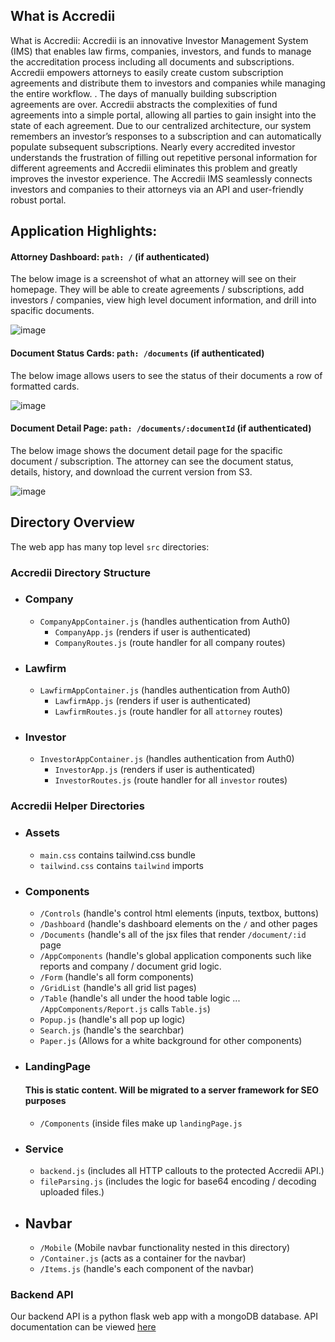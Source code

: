 ## What is Accredii 

What is Accredii: Accredii is an innovative Investor Management System (IMS) that enables law firms, companies, investors, and funds to manage the accreditation process including all documents and subscriptions. Accredii empowers attorneys to easily create custom subscription agreements and distribute them to investors and companies while managing the entire workflow. . The days of manually building subscription agreements are over. Accredii abstracts the complexities of fund agreements into a simple portal, allowing all parties to gain insight into the state of each agreement. Due to our centralized architecture, our system remembers an investor’s responses to a subscription and can automatically populate subsequent subscriptions.  Nearly every accredited investor understands the frustration of filling out repetitive personal information for different agreements and Accredii eliminates this problem and greatly improves the investor experience.   The Accredii IMS seamlessly connects investors and companies to their attorneys via an API and user-friendly robust portal. 


## Application Highlights:

#### Attorney Dashboard: `path: /`  (if authenticated)
The below image is a screenshot of what an attorney will see on their homepage. They will be able to create agreements / subscriptions, add investors / companies, view high level document information, and drill into spacific documents. 

![image](https://user-images.githubusercontent.com/48835180/121745892-382ef600-cac2-11eb-92b9-591b205133ad.png)

#### Document Status Cards: `path: /documents`  (if authenticated)
The below image allows users to see the status of their documents a row of formatted cards. 

![image](https://user-images.githubusercontent.com/48835180/121746709-84c70100-cac3-11eb-8750-e5a977523b5d.png)

#### Document Detail Page: `path: /documents/:documentId` (if authenticated)
The below image shows the document detail page for the spacific document / subscription. The attorney can see the document status, details, history, and download the current version from S3. 

![image](https://user-images.githubusercontent.com/48835180/121747157-2ea68d80-cac4-11eb-8467-48fc50e32fc4.png)


## Directory Overview

The web app has many top level `src` directories:

### Accredii Directory Structure 

- ### Company

  - `CompanyAppContainer.js` (handles authentication from Auth0)
    - `CompanyApp.js` (renders if user is authenticated)
    - `CompanyRoutes.js` (route handler for all company routes)

- ### Lawfirm

  - `LawfirmAppContainer.js` (handles authentication from Auth0)
    - `LawfirmApp.js` (renders if user is authenticated)
    - `LawfirmRoutes.js` (route handler for all `attorney` routes)

- ### Investor
  - `InvestorAppContainer.js` (handles authentication from Auth0)
    - `InvestorApp.js` (renders if user is authenticated)
    - `InvestorRoutes.js` (route handler for all `investor` routes)

### Accredii Helper Directories

- ### Assets
  - `main.css` contains tailwind.css bundle
  - `tailwind.css` contains `tailwind` imports
- ### Components

  - `/Controls` (handle's control html elements (inputs, textbox, buttons)
  - `/Dashboard` (handle's dashboard elements on the `/` and other pages
  - `/Documents` (handle's all of the jsx files that render `/document/:id` page
  - `/AppComponents` (handle's global application components such like reports and company / document grid logic.
  - `/Form` (handle's all form components)
  - `/GridList` (handle's all grid list pages)
  - `/Table` (handle's all under the hood table logic ... `/AppComponents/Report.js` calls `Table.js`)
  - `Popup.js` (handle's all pop up logic)
  - `Search.js` (handle's the searchbar)
  - `Paper.js` (Allows for a white background for other components)

- ### LandingPage

  #### This is static content. Will be migrated to a server framework for SEO purposes

  - `/Components` (inside files make up `landingPage.js`

- ### Service

  - `backend.js` (includes all HTTP callouts to the protected Accredii API.)
  - `fileParsing.js` (includes the logic for base64 encoding / decoding uploaded files.)

- ## Navbar
  - `/Mobile` (Mobile navbar functionality nested in this directory)
  - `/Container.js` (acts as a container for the navbar)
  - `/Items.js` (handle's each component of the navbar)


### Backend API 

Our backend API is a python flask web app with a mongoDB database. API documentation can be viewed [here](https://accredii.readme.io/reference)
